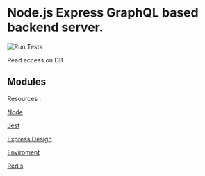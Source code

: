 # Node.js Express GraphQL based backend server.
![Run Tests](https://github.com/amansheaven/geminigraphql/workflows/Run%20tests/badge.svg)

 Read access on DB 
 
## Modules


Resources :

[Node](https://www.edureka.co/blog/rest-api-with-node-js/)

[Jest](https://dev.to/nedsoft/testing-nodejs-express-api-with-jest-and-supertest-1km6)

[Express Design](https://medium.com/@sesitamakloe/how-we-structure-our-express-js-routes-58933d02e491)

[Enviroment](https://medium.com/@sesitamakloe/how-we-structure-our-express-js-routes-58933d02e491)

[Redis](https://medium.com/mtholla/managing-node-js-express-sessions-with-redis-94cd099d6f2f)


